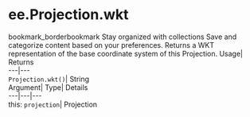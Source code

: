  
#  ee.Projection.wkt 
bookmark_borderbookmark Stay organized with collections  Save and categorize content based on your preferences.
Returns a WKT representation of the base coordinate system of this Projection. 
Usage| Returns  
---|---  
`Projection.wkt()`| String  
Argument| Type| Details  
---|---|---  
this: `projection`| Projection  
